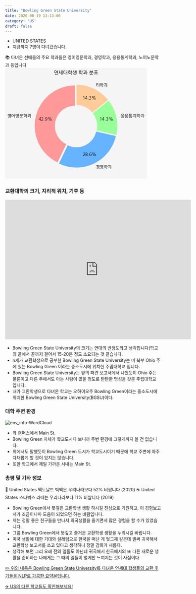 ```yaml
---
title: "Bowling Green State University"
date: 2020-08-19 13:13:00
category: 'US'
draft: false
---
```



* UNITED STATES
* 지금까지 7명이 다녀갔습니다. 

📚 다녀온 선배들의 주요 학과들은 영어영문학과, 경영학과, 응용통계학과, 노어노문학과 등입니다
![department-info](../plots/US000015.png)
### 교환대학의 크기, 지리적 위치, 기후 등
<iframe
width="600"
height="450"
frameborder="0" style="border:0"
src="https://www.google.com/maps/embed/v1/place?key=AIzaSyC9e1AME-pVmWC4hBpFdu5S4dKzyepa3HQ&q=Bowling+Green+State+University&center=41.3797788,-83.6300826&zoom=14" allowfullscreen>
</iframe>

* Bowling Green State University의 크기는 연대의 반정도라고 생각합니다(학교의 끝에서 끝까지 걸어서 15-20분 정도 소요되는 것 같습니다.
* n제가 교환학생으로 공부한 Bowling Green State University는 미 북부 Ohio 주에 있는 Bowling Green 이라는 중소도시에 위치한 주립대학교 입니다.
* Bowling Green State University는 앞의 파견 보고서에서 나왔듯이 Ohio 주는 물론이고 다른 주에서도 아는 사람이 많을 정도로 탄탄한 명성을 갖춘 주립대학교 입니다.
* 내가 교환학생으로 다녀온 학교는 오하이오주 Bowling Green이라는 중소도시에 위치한 Bowling Green State University(BGSU)이다.


### 대학 주변 환경

![env_info-WordCloud](../univ_wordclouds_okt/env_info/US000015_env_info_okt.png)

* 와 캠퍼스에서 Main St.
* Bowling Green 자체가 학교도시다 보니까 주변 환경에 그렇게까지 볼 건 없습니다.
* 위에서도 말했듯이 Bowling Green 도시가 학교도시이기 때문에 학교 주변에 아주 다채롭게 할 것이 있지는 않습니다.
* 또한 학교에서 제일 가까운 시내는 Main St.


### 총평 및 기타 정보 
🍔 United States 맥도날드 빅맥은 우리나라보다 52% 비쌉니다 (2020)
☕️ United States 스타벅스 라떼는 우리나라보다 11% 비쌉니다 (2019)
* Bowling Green에서 뜻깊은 교환학생 생활 하시길 진심으로 기원하고, 이 경험보고서가 조금이나마 도움이 되었으면 하는 바람입니다.
* 저는 정말 좋은 친구들을 만나서 외국생활을 즐기면서 많은 경험을 할 수가 있었습니다.
* 그럼 Bowling Green에서 뜻깊고 즐거운 교환학생 생활을 누리시길 바랍니다.
* 미국 생활에 대한 기대와 설레임으로 한국을 떠난 게 엊그제 같은데 벌써 귀국해서 교환학생 보고서를 쓰고 있다고 생각하니 정말 감회가 새롭다.
* 생각해 보면 그리 오래 전의 일들도 아닌데 귀국해서 한국에서의 또 다른 새로운 생활을 준비하는 나에게는 그 때의 일들이 멀게만 느껴지는 것이 사실이다.


[✏️ 위의 내용은 Bowling Green State University를 다녀온 연세대 학생들의 교환 후기들을 NLP로 가공한 요약본입니다.](http://oia.yonsei.ac.kr/partner/expReport.asp?ucode=US000015&bgbn=A)

[✈️ US의 다른 학교들도 확인해보세요!](https://yonsei-exchange.netlify.app/?category=US)
